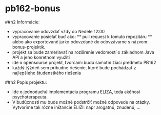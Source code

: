 pb162-bonus
===========

##h2 Informácie:

* vypracovanie odovzdať vždy do Nedele 12:00
* vypracovanie posielať buď ako:
** pull request k tomuto repozitáru
** alebo ako exportované jarko odovzdané do odovzávarne s názvom bonus-projektik.
* projekt sa bude zameriavať na rozširenie vedomostí o základnom Java API a jeho konretnom využití
* ide o opensource projekt, tvorcami budú samotní žiaci predmetu PB162
* každý týždeň sem pribudne riešenie, ktoré bude pochádzať z najlepšieho študenstkého riešenia

##h2 Popis projektu:

* Ide o jednoduchú implementáciu programu ELIZA, teda akéhosi psychoterapeuta.
* V budúcnosti mu bude možné podstrčiť možné odpovede na otázky. Vytvoríme tak rôzne inštancie ELIZI: napr arogatnú, znudenú, ...
